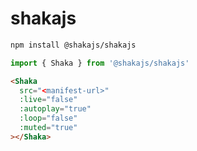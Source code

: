 # shakajs

```bash
npm install @shakajs/shakajs
```

```js
import { Shaka } from '@shakajs/shakajs'
```

```html
<Shaka
  src="<manifest-url>"
  :live="false"
  :autoplay="true"
  :loop="false"
  :muted="true"
></Shaka>
```
